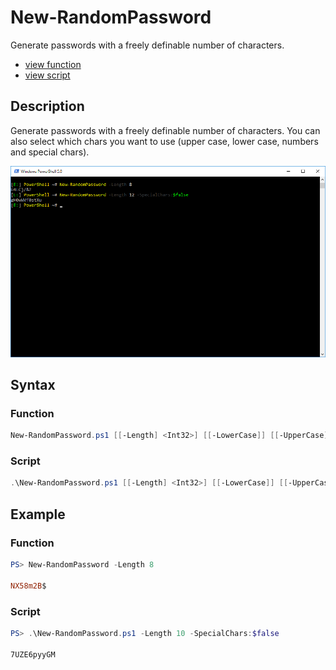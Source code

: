 # New-RandomPassword

Generate passwords with a freely definable number of characters.

* [view function](https://github.com/BornToBeRoot/PowerShell/blob/master/Module/LazyAdmin/New-RandomPassword.ps1)
* [view script](https://github.com/BornToBeRoot/PowerShell/blob/master/Scripts/New-RandomPassword.ps1)

## Description

Generate passwords with a freely definable number of characters. You can also select which chars you want to use (upper case, lower case, numbers and special chars).

![Screenshot](New-RandomPassword.png?raw=true)

## Syntax 

### Function

```powershell
New-RandomPassword.ps1 [[-Length] <Int32>] [[-LowerCase]] [[-UpperCase]] [[-Numbers]] [[-SpecialChars]] [[-CopyToClipboard]] [<CommonParameters>]
```

### Script

```powershell
.\New-RandomPassword.ps1 [[-Length] <Int32>] [[-LowerCase]] [[-UpperCase]] [[-Numbers]] [[-SpecialChars]] [[-CopyToClipboard]] [<CommonParameters>]
```

## Example

### Function 

```powershell
PS> New-RandomPassword -Length 8

NX58m2B$
```

### Script

```powershell
PS> .\New-RandomPassword.ps1 -Length 10 -SpecialChars:$false

7UZE6pyyGM
```